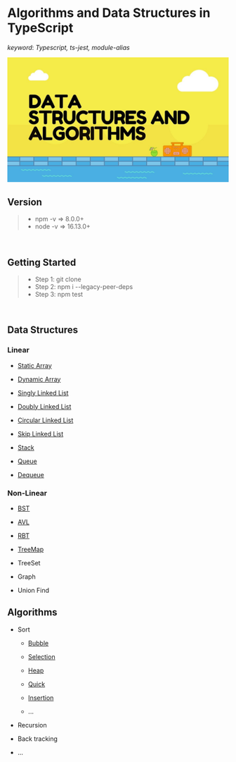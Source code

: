 # Algorithms and Data Structures in TypeScript

*keyword*: *Typescript, ts-jest, module-alias*

![Algorithms and Data Structures](assets/1.jpeg)

## Version

> - npm -v => 8.0.0+
> - node -v => 16.13.0+

<br/>

## Getting Started

> - Step 1: git clone
> - Step 2: npm i --legacy-peer-deps
> - Step 3: npm test

<br/>

## Data Structures

### Linear

- [Static Array](https://github.com/gaoyuan1223m/Algorithms-and-Data-Structures-with-Typescript/blob/master/src/DataStructure/array/array.ts)

- [Dynamic Array](https://github.com/gaoyuan1223m/Algorithms-and-Data-Structures-with-Typescript/blob/master/src/DataStructure/array/array.ts)

- [Singly Linked List](https://github.com/gaoyuan1223m/Algorithms-and-Data-Structures-with-Typescript/blob/master/src/DataStructure/linked-list/linked-list.ts)

- [Doubly Linked List](https://github.com/gaoyuan1223m/Algorithms-and-Data-Structures-with-Typescript/blob/master/src/DataStructure/linked-list/linked-list.ts)

- [Circular Linked List](https://github.com/gaoyuan1223m/Algorithms-and-Data-Structures-with-Typescript/blob/master/src/DataStructure/linked-list/linked-list.ts)

- [Skip Linked List](https://github.com/gaoyuan1223m/Algorithms-and-Data-Structures-with-Typescript/blob/master/src/DataStructure/linked-list/linked-list.ts)

- [Stack](https://github.com/gaoyuan1223m/Algorithms-and-Data-Structures-with-Typescript/blob/master/src/DataStructure/stack-queue/stack.ts)

- [Queue](https://github.com/gaoyuan1223m/Algorithms-and-Data-Structures-with-Typescript/blob/master/src/DataStructure/stack-queue/queue.ts)

- [Dequeue](https://github.com/gaoyuan1223m/Algorithms-and-Data-Structures-with-Typescript/blob/master/src/DataStructure/stack-queue/deque.ts)

### Non-Linear

- [BST](https://github.com/gaoyuan1223m/Algorithms-and-Data-Structures-with-Typescript/blob/master/src/DataStructure/tree/tree.ts)

- [AVL](https://github.com/gaoyuan1223m/Algorithms-and-Data-Structures-with-Typescript/blob/master/src/DataStructure/tree/tree.ts)

- [RBT](https://github.com/gaoyuan1223m/Algorithms-and-Data-Structures-with-Typescript/blob/master/src/DataStructure/tree/tree.ts)

- [TreeMap](https://github.com/gaoyuan1223m/Algorithms-and-Data-Structures-with-Typescript/blob/master/src/DataStructure/map-set/tree-map.ts)

- TreeSet

- Graph

- Union Find

## Algorithms

- Sort

    - [Bubble](https://github.com/gaoyuan1223m/Algorithms-and-Data-Structures-with-Typescript/blob/master/src/Algorithm/sort/bubble-sort.ts)

    - [Selection](https://github.com/gaoyuan1223m/Algorithms-and-Data-Structures-with-Typescript/blob/master/src/Algorithm/sort/selection-sort.ts)

    - [Heap](https://github.com/gaoyuan1223m/Algorithms-and-Data-Structures-with-Typescript/blob/master/src/Algorithm/sort/heap-sort.ts)

    - [Quick](https://github.com/gaoyuan1223m/Algorithms-and-Data-Structures-with-Typescript/blob/master/src/Algorithm/sort/quick-sort.ts)

    - [Insertion](https://github.com/gaoyuan1223m/Algorithms-and-Data-Structures-with-Typescript/blob/master/src/Algorithm/sort/insertion-sort.ts)

    - ...

- Recursion

- Back tracking

- ...
